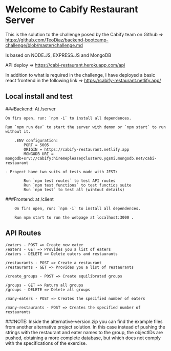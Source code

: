 # Welcome to Cabify Restaurant Server

This is the solution to the challenge posed by the Cabify team on Github => 
https://github.com/TeoDiaz/backend-bootcamp-challenge/blob/master/challenge.md

Is based on NODE.JS, EXPRESS.JS and MongoDB

API deploy => https://cabi-restaurant.herokuapp.com/api

In addition to what is required in the challenge, I have deployed a basic react frontend in the following link => 
https://cabify-restaurant.netlify.app/


## Local install and test

###Backend: At /server

    On firs open, run: `npm -i` to install all dependences.
    
    Run `npm run dev` to start the server with demon or `npm start` to run without it.
    
        .ENV configuration:
            PORT = 5005
            ORIGIN = https://cabify-restaurant.netlify.app
            MONGODB_URI = mongodb+srv://cabify:hiremeplease@cluster0.yqsmi.mongodb.net/cabi-restaurant

    - Proyect have two suits of tests made with JEST: 
        
            Run `npm test routes` to test API routes
            Run `npm test functions` to test functios suite
            Run `npm test` to test all (wihtout details)

###Frontend: at /client
    
        On firs open, run: `npm -i` to install all dependences.
        
        Run npm start to run the webpage at localhost:3000 .

## API Routes

    /eaters - POST => Create new eater
    /eaters - GET => Provides you a list of eaters
    /eaters - DELETE => Delete eaters and restaurants
    
    /restaurants - POST => Create a restaurant
    /restaurants - GET => Provides you a list of restaurants
    
    /create_groups - POST => Create equilibrated groups
    
    /groups - GET => Return all groups 
    /groups - DELETE => Delete all groups
    
    /many-eaters - POST => Creates the specified number of eaters
    
    /many-restaurants - POST => Creates the specified number of restaurants
    
###NOTE:
    Inside the alternative-version.zip you can find the example files from another alternative 
    project solution. 
    In this case instead of pushing the strings with the restaurant and eater names to the group, the objectIDs 
    are pushed, obtaining a more complete database, but which does not comply with the specifications of the exercise. 
